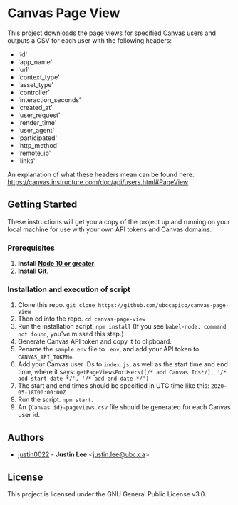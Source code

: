 # Canvas Page View
This project downloads the page views for specified Canvas users and outputs a CSV for each user with the following headers:
* 'id'
* 'app_name'
* 'url'
* 'context_type'
* 'asset_type'
* 'controller'
* 'interaction_seconds'
* 'created_at'
* 'user_request'
* 'render_time'
* 'user_agent'
* 'participated'
* 'http_method'
* 'remote_ip'
* 'links'

An explanation of what these headers mean can be found here: https://canvas.instructure.com/doc/api/users.html#PageView

## Getting Started
These instructions will get you a copy of the project up and running on your local machine for use with your own API tokens and Canvas domains.

### Prerequisites

1. **Install [Node 10 or greater](https://nodejs.org)**.
2. **Install [Git](https://git-scm.com/downloads)**.

### Installation and execution of script

1. Clone this repo. `git clone https://github.com/ubccapico/canvas-page-view`
1. Then cd into the repo. `cd canvas-page-view`
1. Run the installation script. `npm install` (If you see `babel-node: command not found`, you've missed this step.)
1. Generate Canvas API token and copy it to clipboard.
1. Rename the `sample.env` file to `.env`, and add your API token to `CANVAS_API_TOKEN=`.
1. Add your Canvas user IDs to `index.js`, as well as the start time and end time, where it says: `getPageViewsForUsers([/* add Canvas Ids*/], '/* add start date */', '/* add end date */')`
1. The start and end times should be specified in UTC time like this: `2020-05-18T00:00:00Z`
1. Run the script. `npm start`.
1. An `{Canvas id}-pageviews.csv` file should be generated for each Canvas user id.

## Authors

* [justin0022](https://github.com/justin0022) -
**Justin Lee** &lt;justin.lee@ubc.ca&gt;

## License

This project is licensed under the GNU General Public License v3.0.
